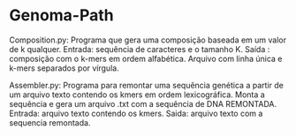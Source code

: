 # Genoma-Path
Composition.py: 
Programa que gera uma composição baseada em um valor de k qualquer.
Entrada: sequência de caracteres e o tamanho K.
Saída : composição com o k-mers em ordem alfabética. Arquivo com linha única e k-mers separados por vírgula.

Assembler.py:
Programa para remontar uma sequência genética a partir de um arquivo texto contendo os kmers em ordem lexicográfica.
Monta a sequência e gera um arquivo .txt com a sequência de DNA REMONTADA.
Entrada: arquivo texto contendo os kmers.
Saida: arquivo texto com a sequencia remontada.

